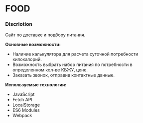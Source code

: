 # FOOD
### Discriotion
Сайт по доставке и подбору питания.

**Основные возможности:**
*	Наличие калькулятора для расчета суточной потребности килокалорий.
*	Возможность выбрать набор питания по потребности в определенном кол-ве КБЖУ, цене.
* Заказать звонок, отправив контактные данные.

**Используемые технологии:**
*	JavaScript
*	Fetch API
*	LocalStorage
*	ES6 Modules
*	Webpack
